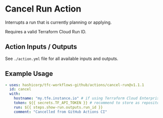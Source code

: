 # Cancel Run Action

Interrupts a run that is currently planning or applying.

Requires a valid Terraform Cloud Run ID.

## Action Inputs / Outputs

See `./action.yml` file for all available inputs and outputs.

## Example Usage

```yml
- uses: hashicorp/tfc-workflows-github/actions/cancel-run@v1.1.1
  id: cancel
  with:
    hostname: "my.tfe.instance.io" # if using Terraform Cloud Enterprise
    token: ${{ secrets.TF_API_TOKEN }} # recommend to store as repository secret
    run: ${{ steps.show-run.outputs.run_id }}
    comment: "Cancelled from GitHub Actions CI"
```
